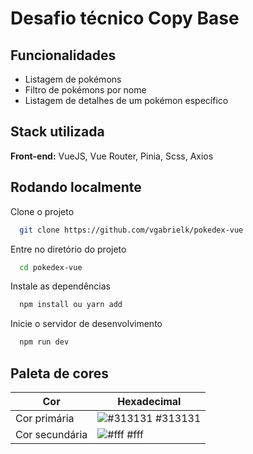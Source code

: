 
# Desafio técnico Copy Base




## Funcionalidades

- Listagem de pokémons
- Filtro de pokémons por nome
- Listagem de detalhes de um pokémon específico 



## Stack utilizada

**Front-end:** VueJS, Vue Router, Pinia, Scss, Axios




## Rodando localmente

Clone o projeto

```bash
  git clone https://github.com/vgabrielk/pokedex-vue
```

Entre no diretório do projeto

```bash
  cd pokedex-vue
```

Instale as dependências

```bash
  npm install ou yarn add
```

Inicie o servidor de desenvolvimento

```bash
  npm run dev
```

## Paleta de cores

| Cor               | Hexadecimal                                                |
| ----------------- | ---------------------------------------------------------------- |
| Cor primária       | ![#313131](https://via.placeholder.com/10/313131?text=+) #313131 |
| Cor secundária       | ![#fff](https://via.placeholder.com/10/fff?text=+) #fff |


